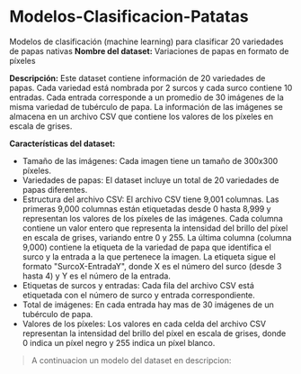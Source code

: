 # Modelos-Clasificacion-Patatas
Modelos de clasificación (machine learning) para clasificar 20 variedades de papas nativas
**Nombre del dataset:** Variaciones de papas en formato de píxeles

**Descripción:**
Este dataset contiene información de 20 variedades de papas. Cada variedad está nombrada por 2 surcos y cada surco contiene 10 entradas. Cada entrada corresponde a un promedio de 30 imágenes de la misma variedad de tubérculo de papa. La información de las imágenes se almacena en un archivo CSV que contiene los valores de los píxeles en escala de grises.

**Características del dataset:**
- Tamaño de las imágenes: Cada imagen tiene un tamaño de 300x300 píxeles.
- Variedades de papas: El dataset incluye un total de 20 variedades de papas diferentes.
- Estructura del archivo CSV: El archivo CSV tiene 9,001 columnas. Las primeras 9,000 columnas están etiquetadas desde 0 hasta 8,999 y representan los valores de los píxeles de las imágenes. Cada columna contiene un valor entero que representa la intensidad del brillo del píxel en escala de grises, variando entre 0 y 255. La última columna (columna 9,000) contiene la etiqueta de la variedad de papa que identifica el surco y la entrada a la que pertenece la imagen. La etiqueta sigue el formato "SurcoX-EntradaY", donde X es el número del surco (desde 3 hasta 4) y Y es el número de la entrada.
- Etiquetas de surcos y entradas: Cada fila del archivo CSV está etiquetada con el número de surco y entrada correspondiente.
- Total de imágenes: En cada entrada hay mas de 30 imágenes de un tubérculo de papa.
- Valores de los píxeles: Los valores en cada celda del archivo CSV representan la intensidad del brillo del píxel en escala de grises, donde 0 indica un píxel negro y 255 indica un píxel blanco.
> A continuacion un modelo del dataset en descripcion:
